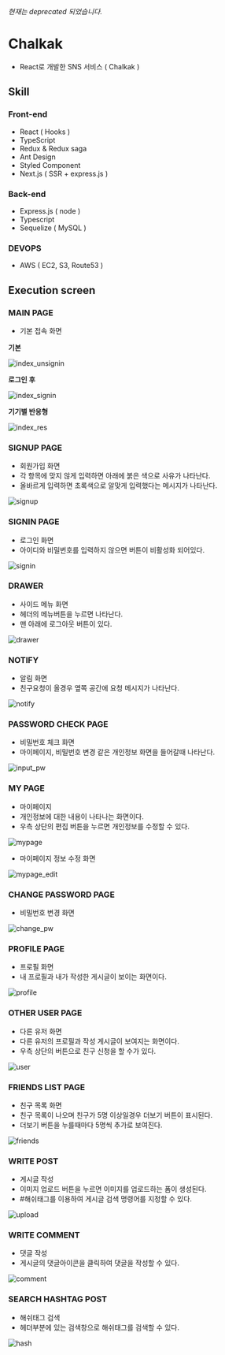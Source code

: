 *현재는 deprecated 되었습니다.*
# Chalkak

- React로 개발한 SNS 서비스 ( Chalkak )

## Skill

### Front-end

- React ( Hooks )
- TypeScript
- Redux & Redux saga
- Ant Design
- Styled Component
- Next.js ( SSR + express.js )

### Back-end

- Express.js ( node )
- Typescript
- Sequelize ( MySQL )

### DEVOPS

- AWS ( EC2, S3, Route53 )

## Execution screen

### MAIN PAGE

- 기본 접속 화면

**기본**

![index_unsignin](https://user-images.githubusercontent.com/49899406/79688443-5536b300-8289-11ea-9536-0b6447d91079.png)

**로그인 후**

![index_signin](https://user-images.githubusercontent.com/49899406/79688449-6384cf00-8289-11ea-8795-a2994149e6f8.png)

**기기별 반응형**

![index_res](https://user-images.githubusercontent.com/49899406/79688455-6c75a080-8289-11ea-9f1b-de26ad69c160.png)

### SIGNUP PAGE

- 회원가입 화면
- 각 항목에 맞지 않게 입력하면 아래에 붉은 색으로 사유가 나타난다.
- 올바르게 입력하면 초록색으로 알맞게 입력했다는 메시지가 나타난다.

![signup](https://user-images.githubusercontent.com/49899406/79688467-7ac3bc80-8289-11ea-81ef-e3f034f647f4.png)

### SIGNIN PAGE

- 로그인 화면
- 아이디와 비밀번호를 입력하지 않으면 버튼이 비활성화 되어있다.

![signin](https://user-images.githubusercontent.com/49899406/79688475-8616e800-8289-11ea-9a0e-997c0e0d1594.png)

### DRAWER

- 사이드 메뉴 화면
- 헤더의 메뉴버튼을 누르면 나타난다.
- 맨 아래에 로그아웃 버튼이 있다.

![drawer](https://user-images.githubusercontent.com/49899406/79688485-94fd9a80-8289-11ea-898d-c12486e10cca.png)

### NOTIFY

- 알림 화면
- 친구요청이 올경우 옆쪽 공간에 요청 메시지가 나타난다.

![notify](https://user-images.githubusercontent.com/49899406/79688495-9fb82f80-8289-11ea-931a-5f2c9cd6c38d.png)

### PASSWORD CHECK PAGE

- 비밀번호 체크 화면
- 마이페이지, 비밀번호 변경 같은 개인정보 화면을 들어갈때 나타난다.

![input_pw](https://user-images.githubusercontent.com/49899406/79688503-ac3c8800-8289-11ea-950f-9d97fb4f83ac.png)

### MY PAGE

- 마이페이지
- 개인정보에 대한 내용이 나타나는 화면이다.
- 우측 상단의 편집 버튼을 누르면 개인정보를 수정할 수 있다.

![mypage](https://user-images.githubusercontent.com/49899406/79688510-b8c0e080-8289-11ea-9c42-9f705b002eff.png)

- 마이페이지 정보 수정 화면

![mypage_edit](https://user-images.githubusercontent.com/49899406/79688515-c4140c00-8289-11ea-9251-e442af727a15.png)

### CHANGE PASSWORD PAGE

- 비밀번호 변경 화면

![change_pw](https://user-images.githubusercontent.com/49899406/79688530-d726dc00-8289-11ea-8a02-890aa0dc3c28.png)

### PROFILE PAGE

- 프로필 화면
- 내 프로필과 내가 작성한 게시글이 보이는 화면이다.

![profile](https://user-images.githubusercontent.com/49899406/79688534-e3ab3480-8289-11ea-8c36-0226ee28aeec.png)

### OTHER USER PAGE

- 다른 유저 화면
- 다른 유저의 프로필과 작성 게시글이 보여지는 화면이다.
- 우측 상단의 버튼으로 친구 신청을 할 수가 있다.

![user](https://user-images.githubusercontent.com/49899406/79688549-f160ba00-8289-11ea-8990-8082c647121d.png)

### FRIENDS LIST PAGE

- 친구 목록 화면
- 친구 목록이 나오며 친구가 5명 이상일경우 더보기 버튼이 표시된다.
- 더보기 버튼을 누를때마다 5명씩 추가로 보여진다.

![friends](https://user-images.githubusercontent.com/49899406/79688557-f9205e80-8289-11ea-957b-07e3e70f541c.png)

### WRITE POST

- 게시글 작성
- 이미지 업로드 버튼을 누르면 이미지를 업로드하는 폼이 생성된다.
- #해쉬태그를 이용하여 게시글 검색 명령어를 지정할 수 있다.

![upload](https://user-images.githubusercontent.com/49899406/79688564-02a9c680-828a-11ea-864b-9d777f9fb546.png)

### WRITE COMMENT

- 댓글 작성
- 게시글의 댓글아이콘을 클릭하여 댓글을 작성할 수 있다.

![comment](https://user-images.githubusercontent.com/49899406/79688570-0d645b80-828a-11ea-8227-e9a5cd32e232.png)

### SEARCH HASHTAG POST

- 해쉬태그 검색
- 헤더부분에 있는 검색창으로 해쉬태그를 검색할 수 있다.

![hash](https://user-images.githubusercontent.com/49899406/79688577-15240000-828a-11ea-8f1b-48ba20ea66aa.png)
